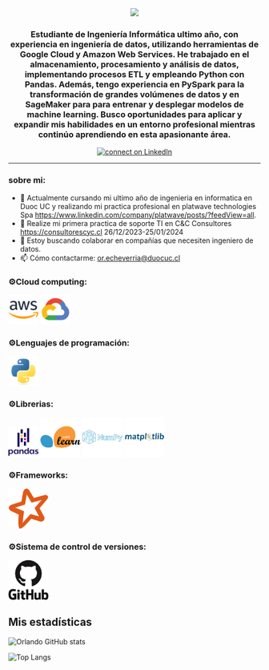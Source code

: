 <div id="header" align="center">
  <img src="https://media.giphy.com/media/bGgsc5mWoryfgKBx1u/giphy.gif" width="200">
  <h3 align="center">Estudiante de Ingeniería Informática ultimo año, con experiencia en ingeniería de datos, utilizando herramientas de Google Cloud y Amazon Web Services. He trabajado en el almacenamiento, procesamiento y análisis de datos, implementando procesos ETL y empleando Python con Pandas. Además, tengo experiencia en PySpark para la transformación de grandes volúmenes de datos y en SageMaker para para entrenar y desplegar modelos de machine learning. Busco oportunidades para aplicar y expandir mis habilidades en un entorno profesional mientras continúo aprendiendo en esta apasionante área.</h3>
</div>
<div id="badges" align="center">
  <div align="center">
    <a href="https://www.linkedin.com/in/orlando-andres-echeverría-hernández-670613274/">
      <img
        src="https://img.shields.io/badge/En linea-%40Orlando Echeverria Hernandez-%230077B5.svg?style=social&logo=linkedin"
        alt="connect on LinkedIn">
    </a>
  </div>
</div>

---
### sobre mi:

- 🥇 Actualmente cursando mi ultimo año de ingenieria en informatica en Duoc UC y realizando mi practica profesional en platwave technologies Spa https://www.linkedin.com/company/platwave/posts/?feedView=all.
- 📅 Realize mi primera practica de soporte TI en C&C Consultores https://consultorescyc.cl 26/12/2023-25/01/2024
- 👯 Estoy buscando colaborar en compañías que necesiten ingeniero de datos.
- 📫 Cómo contactarme: or.echeverria@duocuc.cl
<div align="left">
  <h3>⚙Cloud computing:</h3>
  
  <img src="https://github.com/devicons/devicon/blob/master/icons/amazonwebservices/amazonwebservices-original-wordmark.svg" title="Python" alt="GitHub" width="60" height="60" style="display:inline-block" />
  <img src="https://github.com/devicons/devicon/blob/master/icons/googlecloud/googlecloud-original.svg" title="Python" alt="GitHub" width="60" height="60" style="display:inline-block" />
</div>
  
<div align="left">
  <h3>⚙Lenguajes de programación:</h3>
  
  <img src="https://raw.githubusercontent.com/devicons/devicon/1119b9f84c0290e0f0b38982099a2bd027a48bf1/icons/python/python-original.svg" title="Python" alt="GitHub" width="60" height="60" style="display:inline-block" />

  

</div>

<div align="left">
  <h3>⚙Librerias:</h3>
  
  <img src="https://github.com/devicons/devicon/blob/master/icons/pandas/pandas-original-wordmark.svg" title="GitHub" alt="GitHub" width="60" height="60" style="display:inline-block" />
  
  <img src="https://github.com/devicons/devicon/blob/master/icons/scikitlearn/scikitlearn-original.svg" title="GitHub" alt="GitHub" width="80" height="80" style="display:inline-block" />
  
  <img src="https://github.com/devicons/devicon/blob/master/icons/numpy/numpy-line-wordmark.svg" title="GitHub" alt="GitHub" width="80" height="80" style="display:inline-block" />

  <img src="https://github.com/devicons/devicon/blob/master/icons/matplotlib/matplotlib-original-wordmark.svg" title="GitHub" alt="GitHub" width="80" height="80" style="display:inline-block" />
</div>
<div align="left">
  
  <h3>⚙Frameworks:</h3>
    <img src="https://github.com/devicons/devicon/blob/master/icons/apachespark/apachespark-original.svg" title="GitHub" alt="GitHub" width="80" height="80" style="display:inline-block" />
  

  

</div>

<div align="left">
  <h3>⚙Sistema de control de versiones:</h3>
  
  <img src="https://raw.githubusercontent.com/devicons/devicon/1119b9f84c0290e0f0b38982099a2bd027a48bf1/icons/github/github-original-wordmark.svg" title="GitHub" alt="GitHub" width="80" height="80" style="display:inline-block" />
  
</div>

## Mis estadísticas
![Orlando GitHub stats](https://github-readme-stats.vercel.app/api?username=Echeverria29&show_icons=true&theme=radical)

![Top Langs](https://github-readme-stats.vercel.app/api/top-langs/?username=Echeverria29&size_weight=0.5&count_weight=0.5)

